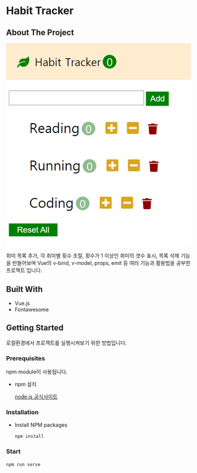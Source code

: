 # Habit Tracker

## About The Project

<img src="./images/page.PNG" />

 취미 목록 추가, 각 취미별 횟수 조절, 횟수가 1 이상인 취미의 갯수 표시, 목록 삭제 기능을 만들어보며 Vue의 v-bind, v-model, props, emit 등 여러 기능과 활용법을 공부한 프로젝트 입니다.

## Built With

* Vue.js
* Fontawesome

## Getting Started

 로컬환경에서 프로젝트를 실행시켜보기 위한 방법입니다.

### Prerequisites

 npm module이 사용됩니다.

* npm 설치

  [node.js 공식사이트](https://nodejs.org/en/)


### Installation

* Install NPM packages

  ```bash
  npm install
  ```

### Start

```bash
npm run serve
```

